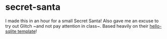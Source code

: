 # secret-santa

I made this in an hour for a small Secret Santa! Also gave me an excuse to try out Glitch ~and not pay attention in class~. Based heavily on their [hello-sqlite template](https://glitch.com/~hello-sqlite)!
